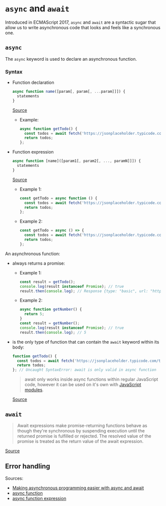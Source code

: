 # `async` and `await`

Introduced in ECMAScript 2017, `async` and `await` are a syntactic sugar that allow us to write asynchronous code that looks and feels like a synchronous one.

## `async`

The `async` keyword is used to declare an asynchronous function.

### Syntax

- Function declaration

  ```javascript
  async function name([param[, param[, ...param]]]) {
    statements
  }
  ```

  [Source](https://developer.mozilla.org/en-US/docs/Web/JavaScript/Reference/Statements/async_function)

   - Example:
      ```javascript
      async function getTodo() {
        const todos = await fetch('https://jsonplaceholder.typicode.com/todos/1');
        return todos;
      };
      ```

- Function expression
  ```javascript
  async function [name]([param1[, param2[, ..., paramN]]]) {
    statements
  }
  ```
  [Source](https://developer.mozilla.org/en-US/docs/Web/JavaScript/Reference/Operators/async_function)

  - Example 1:
    ```javascript
    const getTodo = async function () {
      const todos = await fetch('https://jsonplaceholder.typicode.com/todos/1');
      return todos;
    };
    ```
  - Example 2:
    ```javascript
    const getTodo = async () => {
      const todos = await fetch('https://jsonplaceholder.typicode.com/todos/1');
      return todos;
    };
    ```

An asynchronous function:

- always returns a promise:

  - Example 1:
    ```javascript
    const result = getTodo();
    console.log(result instanceof Promise); // true
    result.then(console.log); // Response {type: "basic", url: "https://jsonplaceholder.typicode.com/todos/1", redirected: false, status: 200, ok: true, …}
    ```
  - Example 2:
    ```javascript
    async function getNumber() {
      return 5;
    }
    const result = getNumber();
    console.log(result instanceof Promise); // true
    result.then(console.log); // 5
    ```
- is the only type of function that can contain the `await` keyword within its body:
  ```javascript
  function getTodo() {
    const todos = await fetch('https://jsonplaceholder.typicode.com/todos/1');
    return todos;
  }; // Uncaught SyntaxError: await is only valid in async function
  ```
  > await only works inside async functions within regular JavaScript code, however it can be used on it's own with [JavaScript modules](https://developer.mozilla.org/en-US/docs/Web/JavaScript/Guide/Modules).

  [Source](https://developer.mozilla.org/en-US/docs/Learn/JavaScript/Asynchronous/Async_await)

## `await`
> Await expressions make promise-returning functions behave as though they're synchronous by suspending execution until the returned promise is fulfilled or rejected. The resolved value of the promise is treated as the return value of the await expression.

[Source](https://developer.mozilla.org/en-US/docs/Web/JavaScript/Reference/Statements/async_function)

## Error handling

Sources:

- [Making asynchronous programming easier with async and await](https://developer.mozilla.org/en-US/docs/Learn/JavaScript/Asynchronous/Async_await)
- [async function
  ](https://developer.mozilla.org/en-US/docs/Web/JavaScript/Reference/Statements/async_function)
- [async function expression](https://developer.mozilla.org/en-US/docs/Web/JavaScript/Reference/Operators/async_function)
